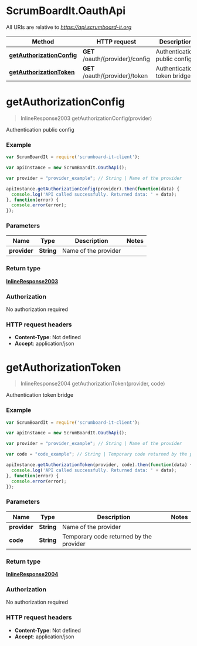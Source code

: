 # ScrumBoardIt.OauthApi

All URIs are relative to *https://api.scrumboard-it.org*

Method | HTTP request | Description
------------- | ------------- | -------------
[**getAuthorizationConfig**](OauthApi.md#getAuthorizationConfig) | **GET** /oauth/{provider}/config | Authentication public config
[**getAuthorizationToken**](OauthApi.md#getAuthorizationToken) | **GET** /oauth/{provider}/token | Authentication token bridge


<a name="getAuthorizationConfig"></a>
# **getAuthorizationConfig**
> InlineResponse2003 getAuthorizationConfig(provider)

Authentication public config

### Example
```javascript
var ScrumBoardIt = require('scrumboard-it-client');

var apiInstance = new ScrumBoardIt.OauthApi();

var provider = "provider_example"; // String | Name of the provider

apiInstance.getAuthorizationConfig(provider).then(function(data) {
  console.log('API called successfully. Returned data: ' + data);
}, function(error) {
  console.error(error);
});

```

### Parameters

Name | Type | Description  | Notes
------------- | ------------- | ------------- | -------------
 **provider** | **String**| Name of the provider | 

### Return type

[**InlineResponse2003**](InlineResponse2003.md)

### Authorization

No authorization required

### HTTP request headers

 - **Content-Type**: Not defined
 - **Accept**: application/json

<a name="getAuthorizationToken"></a>
# **getAuthorizationToken**
> InlineResponse2004 getAuthorizationToken(provider, code)

Authentication token bridge

### Example
```javascript
var ScrumBoardIt = require('scrumboard-it-client');

var apiInstance = new ScrumBoardIt.OauthApi();

var provider = "provider_example"; // String | Name of the provider

var code = "code_example"; // String | Temporary code returned by the provider

apiInstance.getAuthorizationToken(provider, code).then(function(data) {
  console.log('API called successfully. Returned data: ' + data);
}, function(error) {
  console.error(error);
});

```

### Parameters

Name | Type | Description  | Notes
------------- | ------------- | ------------- | -------------
 **provider** | **String**| Name of the provider | 
 **code** | **String**| Temporary code returned by the provider | 

### Return type

[**InlineResponse2004**](InlineResponse2004.md)

### Authorization

No authorization required

### HTTP request headers

 - **Content-Type**: Not defined
 - **Accept**: application/json

